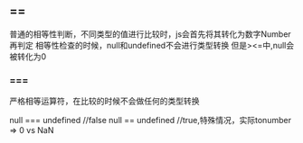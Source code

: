 ## ==
普通的相等性判断，不同类型的值进行比较时，js会首先将其转化为数字Number再判定
相等性检查的时候，null和undefined不会进行类型转换
但是><=中,null会被转化为0

### ===
严格相等运算符，在比较的时候不会做任何的类型转换

null === undefined //false
null == undefined //true,特殊情况，实际tonumber => 0 vs NaN

